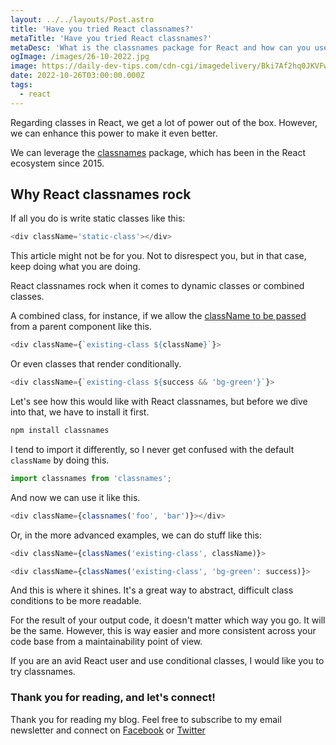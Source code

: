 ```yaml
---
layout: ../../layouts/Post.astro
title: 'Have you tried React classnames?'
metaTitle: 'Have you tried React classnames?'
metaDesc: 'What is the classnames package for React and how can you use it.'
ogImage: /images/26-10-2022.jpg
image: https://daily-dev-tips.com/cdn-cgi/imagedelivery/Bki7Af2hq0JKVFw1XYYMQg/4b40e63e-b089-42e6-7512-07d008ceca00
date: 2022-10-26T03:00:00.000Z
tags:
  - react
---
```

Regarding classes in React, we get a lot of power out of the box.
However, we can enhance this power to make it even better.

We can leverage the [classnames](https://www.npmjs.com/package/classnames) package, which has been in the React ecosystem since 2015.

## Why React classnames rock

If all you do is write static classes like this:

```js
<div className='static-class'></div>
```

This article might not be for you. Not to disrespect you, but in that case, keep doing what you are doing.

React classnames rock when it comes to dynamic classes or combined classes.

A combined class, for instance, if we allow the [className to be passed](https://daily-dev-tips.com/posts/passing-classname-to-components-in-react/) from a parent component like this.

```js
<div className={`existing-class ${className}`}>
```

Or even classes that render conditionally.

```js
<div className={`existing-class ${success && 'bg-green'}`}>
```

Let's see how this would like with React classnames, but before we dive into that, we have to install it first.

```bash
npm install classnames
```

I tend to import it differently, so I never get confused with the default `className` by doing this.

```js
import classnames from 'classnames';
```

And now we can use it like this.

```js
<div className={classnames('foo', 'bar')}></div>
```

Or, in the more advanced examples, we can do stuff like this:

```js
<div className={classNames('existing-class', className)}>

<div className={classNames('existing-class', 'bg-green': success)}>
```

And this is where it shines. It's a great way to abstract, difficult class conditions to be more readable.

For the result of your output code, it doesn't matter which way you go. It will be the same.
However, this is way easier and more consistent across your code base from a maintainability point of view.

If you are an avid React user and use conditional classes, I would like you to try classnames.

### Thank you for reading, and let's connect!

Thank you for reading my blog. Feel free to subscribe to my email newsletter and connect on [Facebook](https://www.facebook.com/DailyDevTipsBlog) or [Twitter](https://twitter.com/DailyDevTips1)